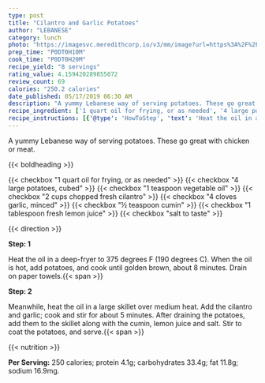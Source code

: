 ```yaml
---
type: post
title: "Cilantro and Garlic Potatoes"
author: "LEBANESE"
category: lunch
photo: "https://imagesvc.meredithcorp.io/v3/mm/image?url=https%3A%2F%2Fimages.media-allrecipes.com%2Fuserphotos%2F2116872.jpg"
prep_time: "P0DT0H10M"
cook_time: "P0DT0H20M"
recipe_yield: "8 servings"
rating_value: 4.159420289855072
review_count: 69
calories: "250.2 calories"
date_published: 05/17/2019 06:30 AM
description: "A yummy Lebanese way of serving potatoes. These go great with chicken or meat."
recipe_ingredient: ['1 quart oil for frying, or as needed', '4 large potatoes, cubed', '1 teaspoon vegetable oil', '2 cups chopped fresh cilantro', '4 cloves garlic, minced', '½ teaspoon cumin', '1 tablespoon fresh lemon juice', 'salt to taste']
recipe_instructions: [{'@type': 'HowToStep', 'text': 'Heat the oil in a deep-fryer to 375 degrees F (190 degrees C). When the oil is hot, add potatoes, and cook until golden brown, about 8 minutes. Drain on paper towels.\n'}, {'@type': 'HowToStep', 'text': 'Meanwhile, heat the oil in a large skillet over medium heat. Add the cilantro and garlic; cook and stir for about 5 minutes. After draining the potatoes, add them to the skillet along with the cumin, lemon juice and salt. Stir to coat the potatoes, and serve.\n'}]
---
```


A yummy Lebanese way of serving potatoes. These go great with chicken or meat. 

{{< boldheading >}}

{{< checkbox "1 quart oil for frying, or as needed" >}}
{{< checkbox "4 large potatoes, cubed" >}}
{{< checkbox "1 teaspoon vegetable oil" >}}
{{< checkbox "2 cups chopped fresh cilantro" >}}
{{< checkbox "4 cloves garlic, minced" >}}
{{< checkbox "½ teaspoon cumin" >}}
{{< checkbox "1 tablespoon fresh lemon juice" >}}
{{< checkbox "salt to taste" >}}


{{< direction >}}

**Step: 1**

Heat the oil in a deep-fryer to 375 degrees F (190 degrees C). When the oil is hot, add potatoes, and cook until golden brown, about 8 minutes. Drain on paper towels.{{< span >}}

**Step: 2**

Meanwhile, heat the oil in a large skillet over medium heat. Add the cilantro and garlic; cook and stir for about 5 minutes. After draining the potatoes, add them to the skillet along with the cumin, lemon juice and salt. Stir to coat the potatoes, and serve.{{< span >}}

{{< nutrition >}}

**Per Serving:** 250 calories; protein 4.1g; carbohydrates 33.4g; fat 11.8g; sodium 16.9mg.